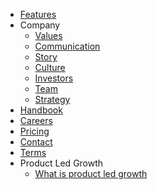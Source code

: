 - [Features](/features)
- Company
	- [Values](/handbook/values)
	- [Communication](/handbook/communication)
	- [Story](/handbook/story)
	- [Culture](/handbook/culture)
	- [Investors](/handbook/investors)
	- [Team](/handbook/team)
	- [Strategy](/handbook/strategy)
- [Handbook](/handbook/using-the-handbook)
- [Careers](/careers)
- [Pricing](/pricing)
- [Contact](/contact)
- [Terms](/terms)
- Product Led Growth
	- [What is product led growth](What-is-product-led-growth)